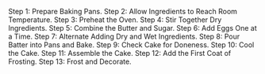 Step 1: Prepare Baking Pans.
Step 2: Allow Ingredients to Reach Room Temperature.
Step 3: Preheat the Oven.
Step 4: Stir Together Dry Ingredients.
Step 5: Combine the Butter and Sugar.
Step 6: Add Eggs One at a Time.
Step 7: Alternate Adding Dry and Wet Ingredients.
Step 8: Pour Batter into Pans and Bake.
Step 9: Check Cake for Doneness.
Step 10: Cool the Cake.
Step 11: Assemble the Cake.
Step 12: Add the First Coat of Frosting.
Step 13: Frost and Decorate.
